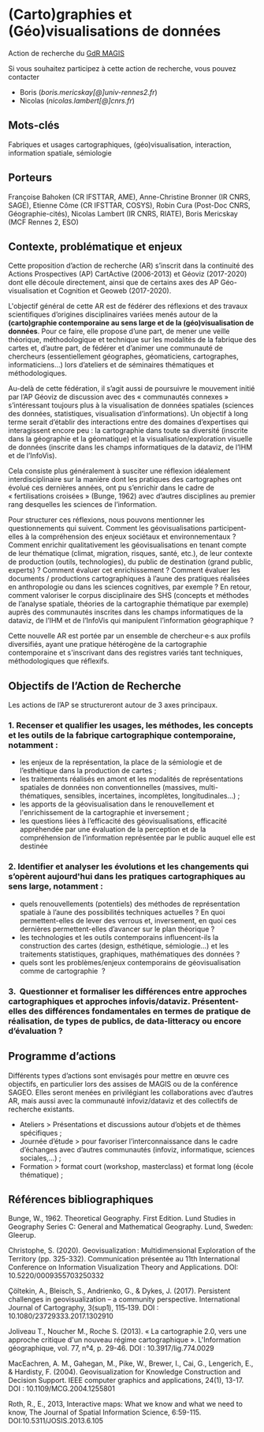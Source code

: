 # (Carto)graphies et (Géo)visualisations de données

Action de recherche du [GdR MAGIS](https://docs.google.com/presentation/d/1vMbVFTlbGGtZzkIO2-XujwNUK82SWf_EGzqYgBKjX0E/edit#slide=id.g119281ffb81_0_7)

Si vous souhaitez participez à cette action de recherche, vous pouvez contacter
- Boris (*boris.mericskay[@]univ-rennes2.fr*)
- Nicolas (*nicolas.lambert[@]cnrs.fr*)

## Mots-clés

Fabriques et usages cartographiques, (géo)visualisation, interaction, information spatiale, sémiologie

## Porteurs

Françoise Bahoken (CR IFSTTAR, AME), Anne-Christine Bronner (IR CNRS, SAGE), Etienne Côme (CR IFSTTAR, COSYS), Robin Cura (Post-Doc CNRS, Géographie-cités), Nicolas Lambert (IR CNRS, RIATE), Boris Mericskay (MCF Rennes 2, ESO)

## Contexte, problématique et enjeux

Cette proposition d’action de recherche (AR) s’inscrit dans la continuité des Actions Prospectives (AP) CartActive (2006-2013) et Géoviz (2017-2020) dont elle découle directement, ainsi que de certains axes des AP Géo-visualisation et Cognition et Geoweb (2017-2020).

L'objectif général de cette AR est de fédérer des réflexions et des travaux scientifiques d’origines disciplinaires variées menés autour de la **(carto)graphie contemporaine au sens large et de la (géo)visualisation de données**. Pour ce faire, elle propose d’une part, de mener une veille théorique, méthodologique et technique sur les modalités de la fabrique des cartes et, d’autre part, de fédérer et d’animer une communauté de chercheurs (essentiellement géographes, géomaticiens, cartographes, informaticiens...) lors d’ateliers et de séminaires thématiques et méthodologiques.

Au-delà de cette fédération, il s’agit aussi de poursuivre le mouvement initié par l’AP Géoviz de discussion avec des « communautés connexes » s’intéressant toujours plus à la visualisation de données spatiales (sciences des données, statistiques, visualisation d’informations). Un objectif à long terme serait d’établir des interactions entre des domaines d’expertises qui interagissent encore peu : la cartographie dans toute sa diversité (inscrite dans la géographie et la géomatique) et la visualisation/exploration visuelle de données (inscrite dans les champs informatiques de la dataviz, de l’IHM et de l’InfoVis).

Cela consiste plus généralement à susciter une réflexion idéalement interdisciplinaire sur la manière dont les pratiques des cartographes ont évolué ces dernières années, ont pu s’enrichir dans le cadre de « fertilisations croisées » (Bunge, 1962) avec d’autres disciplines au premier rang desquelles les sciences de l’information.

Pour structurer ces réflexions, nous pouvons mentionner les questionnements qui suivent.
Comment les géovisualisations participent-elles à la compréhension des enjeux sociétaux et environnementaux ? Comment enrichir qualitativement les géovisualisations en tenant compte de leur thématique (climat, migration, risques, santé, etc.), de leur contexte de production (outils, technologies), du public de destination (grand public, experts) ? Comment évaluer cet enrichissement ? Comment évaluer les documents / productions cartographiques à l’aune des pratiques réalisées en anthropologie ou dans les sciences cognitives, par exemple ? En retour, comment valoriser le corpus disciplinaire des SHS (concepts et méthodes de l’analyse spatiale, théories de la cartographie thématique par exemple) auprès des communautés inscrites dans les champs informatiques de la dataviz, de l’IHM et de l’InfoVis qui manipulent l’information géographique ?

Cette nouvelle AR est portée par un ensemble de chercheur·e·s aux profils diversifiés, ayant une pratique hétérogène de la cartographie contemporaine et s'inscrivant dans des registres variés tant techniques, méthodologiques que réflexifs.

## Objectifs de l’Action de Recherche 

Les actions de l’AP se structureront autour de 3 axes principaux.

### 1. Recenser et qualifier les usages, les méthodes, les concepts et les outils de la fabrique cartographique contemporaine, notamment :

- les enjeux de la représentation, la place de la sémiologie et de l’esthétique dans la production de cartes ;
- les traitements réalisés en amont et les modalités de représentations spatiales de données non conventionnelles (massives, multi-thématiques, sensibles, incertaines, incomplètes, longitudinales…) ;
- les apports de la géovisualisation dans le renouvellement et l'enrichissement de la cartographie et inversement ;
- les questions liées à l’efficacité des géovisualisations, efficacité appréhendée par une évaluation de la perception et de la compréhension de l’information représentée par le public auquel elle est destinée

### 2. Identifier et analyser les évolutions et les changements qui s’opèrent aujourd'hui dans les pratiques cartographiques au sens large, notamment :

- quels renouvellements (potentiels) des méthodes de représentation spatiale à l’aune des possibilités techniques actuelles ? En quoi permettent-elles de lever des verrous et, inversement, en quoi ces dernières permettent-elles d’avancer sur le plan théorique ?
- les technologies et les outils contemporains influencent-ils la construction des cartes (design, esthétique, sémiologie…) et les traitements statistiques, graphiques, mathématiques des données ?
- quels sont les problèmes/enjeux contemporains de géovisualisation comme de cartographie  ?

### 3.  Questionner et formaliser les différences entre approches cartographiques et approches infovis/dataviz. Présentent-elles des différences fondamentales en termes de pratique de réalisation, de types de publics, de data-litteracy ou encore d’évaluation ?

## Programme d’actions

Différents types d’actions sont envisagés pour mettre en œuvre ces objectifs, en particulier lors des assises de MAGIS ou de la conférence SAGEO. Elles seront menées en privilégiant les collaborations avec d’autres AR, mais aussi avec la communauté infoviz/dataviz et des collectifs de recherche existants.

- Ateliers > Présentations et discussions autour d’objets et de thèmes spécifiques ;
- Journée d’étude > pour favoriser l’interconnaissance dans le cadre d’échanges avec d’autres communautés (infoviz, informatique, sciences sociales,...) ;
- Formation > format court (workshop, masterclass) et format long (école thématique) ;

## Références bibliographiques

Bunge, W., 1962. Theoretical Geography. First Edition. Lund Studies in Geography Series C: General and Mathematical Geography. Lund, Sweden: Gleerup.

Christophe, S. (2020). Geovisualization : Multidimensional Exploration of the Territory (pp. 325-332). Communication présentée au 11th International Conference on Information Visualization Theory and Applications. DOI: 10.5220/0009355703250332

Çöltekin, A., Bleisch, S., Andrienko, G., & Dykes, J. (2017). Persistent challenges in geovisualization – a community perspective. International Journal of Cartography, 3(sup1), 115‑139. DOI : 10.1080/23729333.2017.1302910

Joliveau T., Noucher M., Roche S. (2013). « La cartographie 2.0, vers une approche critique d'un nouveau régime cartographique ». L'Information géographique, vol. 77, n°4, p. 29-46. DOI : 10.3917/lig.774.0029

MacEachren, A. M., Gahegan, M., Pike, W., Brewer, I., Cai, G., Lengerich, E., & Hardisty, F. (2004). Geovisualization for Knowledge Construction and Decision Support. IEEE computer graphics and applications, 24(1), 13-17. DOI : 10.1109/MCG.2004.1255801

Roth, R., E., 2013, Interactive maps: What we know and what we need to know, The Journal of Spatial Information Science, 6:59-115. DOI:10.5311/JOSIS.2013.6.105
